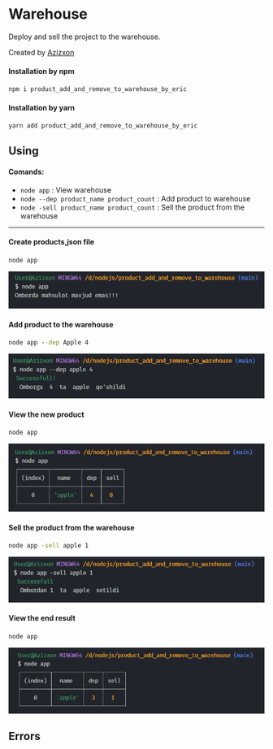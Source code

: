 # Warehouse
Deploy and sell the project to the warehouse.

Created by [Azizxon](https://github.com/yadzim)

#### Installation by npm

```bash
npm i product_add_and_remove_to_warehouse_by_eric
```

#### Installation by yarn

```bash
yarn add product_add_and_remove_to_warehouse_by_eric
```

## Using

#### Comands:
* `node app` :  View warehouse
* `node --dep product_name product_count` : Add product to warehouse
* `node -sell product_name product_count` : Sell the product from the warehouse

***

#### Create products,json file

```cmd
node app
```

![Image](images\create_products.json_file.png)

#### Add product to the warehouse

```cmd
node app --dep Apple 4
```

![Image](images\add_product_to_warehouse.png)

#### View the new product

```cmd
node app
```

![Image](images\view_warehouse.png)

#### Sell the product from the warehouse

```cmd
node app -sell apple 1
```

![Image](images\sell_product_from_warehouse.png)

#### View the end result

```cmd
node app
```

![Image](images\full_view_warehouse.png)

## Errors